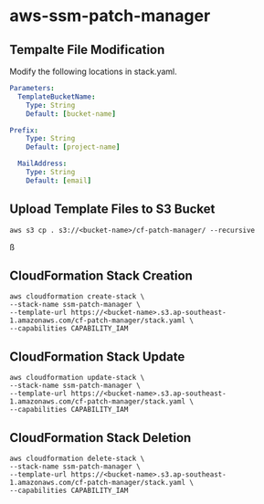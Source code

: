 # aws-ssm-patch-manager

## Tempalte File Modification

Modify the following locations in stack.yaml.

```yaml
Parameters:
  TemplateBucketName:
    Type: String
    Default: [bucket-name]

Prefix:
    Type: String
    Default: [project-name]

  MailAddress:
    Type: String
    Default: [email]
```

## Upload  Template Files to S3 Bucket

```
aws s3 cp . s3://<bucket-name>/cf-patch-manager/ --recursive
```
ß
## CloudFormation Stack Creation

```
aws cloudformation create-stack \
--stack-name ssm-patch-manager \
--template-url https://<bucket-name>.s3.ap-southeast-1.amazonaws.com/cf-patch-manager/stack.yaml \
--capabilities CAPABILITY_IAM
```

## CloudFormation Stack Update

```
aws cloudformation update-stack \
--stack-name ssm-patch-manager \
--template-url https://<bucket-name>.s3.ap-southeast-1.amazonaws.com/cf-patch-manager/stack.yaml \
--capabilities CAPABILITY_IAM
```

## CloudFormation Stack Deletion

```
aws cloudformation delete-stack \
--stack-name ssm-patch-manager \
--template-url https://<bucket-name>.s3.ap-southeast-1.amazonaws.com/cf-patch-manager/stack.yaml \
--capabilities CAPABILITY_IAM
```